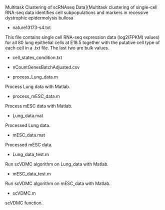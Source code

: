 Multitask Clustering of scRNAseq Data]{Multitask clustering of single-cell RNA-seq data identifies cell subpopulations and markers in recessive dystrophic epidermolysis bullosa

- nature13173-s4.txt

This file contains single cell RNA-seq expression data (log2(FPKM) values) for all 80 lung epithelial cells at E18.5 together with the putative cell type of each cell in a .txt file. The last two are bulk values.

- cell_states_condition.txt

- nCountGenesBatchAdjusted.csv

- process_Lung_data.m

Process Lung data with Matlab.

- process_mESC_data.m

Process mESC data with Matlab.

- Lung_data.mat 

Processed Lung data.

- mESC_data.mat 

Processed mESC data.

- Lung_data_test.m

Run scVDMC algorithm on Lung_data with Matlab.

- mESC_data_test.m

Run scVDMC algorithm on mESC_data with Matlab.

- scVDMC.m

scVDMC function.
